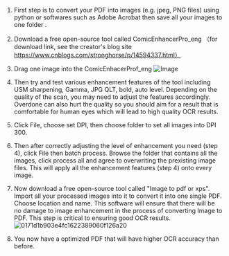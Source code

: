 1. First step is to convert your PDF into images (e.g. jpeg, PNG files) using python or softwares such as Adobe Acrobat then save all your images to one folder .

2. Download a free open-source tool called ComicEnhancerPro_eng  （for download link, see the creator's blog site https://www.cnblogs.com/stronghorse/p/14594337.html）

3. Drag one image into the ComicEnhacerProf_eng 
![Image](https://user-images.githubusercontent.com/49746651/235324324-680902e8-9a6b-44ca-aa5b-afaeda37dbb0.png)

4. Then try and test various enhancement features of the tool including USM sharpening, Gamma, JPG QLT, bold, auto level. Depending on the quality of the scan, you may need to adjust the features accordingly. Overdone can also hurt the quality so you should aim for a result that is comfortable for human eyes which will lead to high quality OCR results. 

5. Click File, choose set DPI, then choose folder to set all images into DPI 300.

6. Then after correctly adjusting the level of enhancement you need (step 4), click  File then batch process. Browse the folder that contains all the images, click process all and agree to overwriting the prexisting image files. This will apply all the enhancement features (step 4) onto every image.

7. Now download a free open-source tool called "Image to pdf or xps". Import all your processed images into it to convert it into one single PDF. Choose location and name. This software will ensure that there will be no damage to image enhancement in the process of converting Image to PDF. This step is critical to ensuring good OCR results. ![0171d1b903e4fc1622389060f126a20](https://user-images.githubusercontent.com/49746651/235325659-2b477e97-cfc6-4010-ad4b-f710cdfd7a5c.png)


8. You now have a optimized PDF that will have higher OCR accuracy than before.
